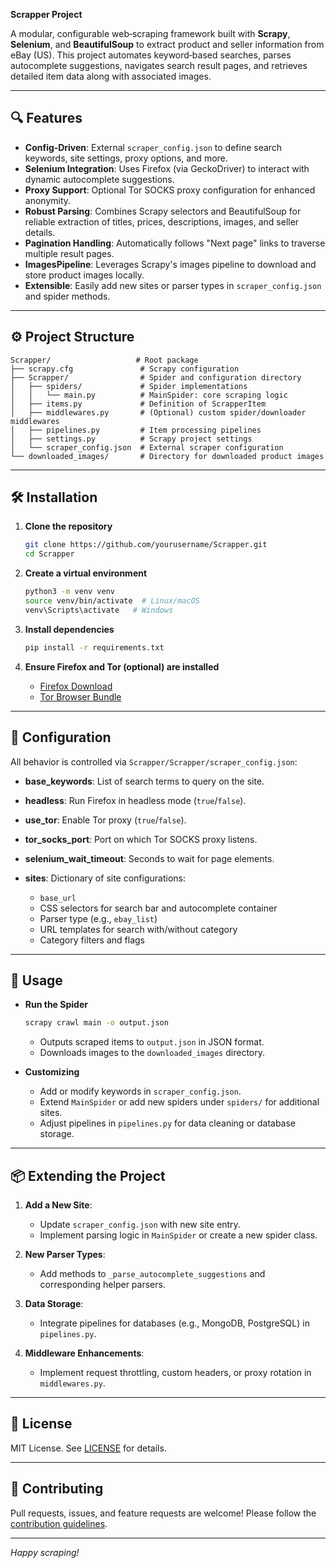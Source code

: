 **Scrapper Project**

A modular, configurable web‑scraping framework built with **Scrapy**, **Selenium**, and **BeautifulSoup** to extract product and seller information from eBay (US). This project automates keyword‑based searches, parses autocomplete suggestions, navigates search result pages, and retrieves detailed item data along with associated images.

---

## 🔍 Features

* **Config‑Driven**: External `scraper_config.json` to define search keywords, site settings, proxy options, and more.
* **Selenium Integration**: Uses Firefox (via GeckoDriver) to interact with dynamic autocomplete suggestions.
* **Proxy Support**: Optional Tor SOCKS proxy configuration for enhanced anonymity.
* **Robust Parsing**: Combines Scrapy selectors and BeautifulSoup for reliable extraction of titles, prices, descriptions, images, and seller details.
* **Pagination Handling**: Automatically follows "Next page" links to traverse multiple result pages.
* **ImagesPipeline**: Leverages Scrapy's images pipeline to download and store product images locally.
* **Extensible**: Easily add new sites or parser types in `scraper_config.json` and spider methods.

---

## ⚙️ Project Structure

```
Scrapper/                   # Root package
├── scrapy.cfg               # Scrapy configuration
├── Scrapper/                # Spider and configuration directory
│   ├── spiders/             # Spider implementations
│   │   └── main.py          # MainSpider: core scraping logic
│   ├── items.py             # Definition of ScrapperItem
│   ├── middlewares.py       # (Optional) custom spider/downloader middlewares
│   ├── pipelines.py         # Item processing pipelines
│   ├── settings.py          # Scrapy project settings
│   └── scraper_config.json  # External scraper configuration
└── downloaded_images/       # Directory for downloaded product images
```

---

## 🛠 Installation

1. **Clone the repository**

   ```bash
   git clone https://github.com/yourusername/Scrapper.git
   cd Scrapper
   ```

2. **Create a virtual environment**

   ```bash
   python3 -m venv venv
   source venv/bin/activate  # Linux/macOS
   venv\Scripts\activate   # Windows
   ```

3. **Install dependencies**

   ```bash
   pip install -r requirements.txt
   ```

4. **Ensure Firefox and Tor (optional) are installed**

   * [Firefox Download](https://www.mozilla.org/firefox)
   * [Tor Browser Bundle](https://www.torproject.org)

---

## 📝 Configuration

All behavior is controlled via `Scrapper/Scrapper/scraper_config.json`:

* **base\_keywords**: List of search terms to query on the site.
* **headless**: Run Firefox in headless mode (`true`/`false`).
* **use\_tor**: Enable Tor proxy (`true`/`false`).
* **tor\_socks\_port**: Port on which Tor SOCKS proxy listens.
* **selenium\_wait\_timeout**: Seconds to wait for page elements.
* **sites**: Dictionary of site configurations:

  * `base_url`
  * CSS selectors for search bar and autocomplete container
  * Parser type (e.g., `ebay_list`)
  * URL templates for search with/without category
  * Category filters and flags

---

## 🚀 Usage

* **Run the Spider**

  ```bash
  scrapy crawl main -o output.json
  ```

  * Outputs scraped items to `output.json` in JSON format.
  * Downloads images to the `downloaded_images` directory.

* **Customizing**

  * Add or modify keywords in `scraper_config.json`.
  * Extend `MainSpider` or add new spiders under `spiders/` for additional sites.
  * Adjust pipelines in `pipelines.py` for data cleaning or database storage.

---

## 📦 Extending the Project

1. **Add a New Site**:

   * Update `scraper_config.json` with new site entry.
   * Implement parsing logic in `MainSpider` or create a new spider class.
2. **New Parser Types**:

   * Add methods to `_parse_autocomplete_suggestions` and corresponding helper parsers.
3. **Data Storage**:

   * Integrate pipelines for databases (e.g., MongoDB, PostgreSQL) in `pipelines.py`.
4. **Middleware Enhancements**:

   * Implement request throttling, custom headers, or proxy rotation in `middlewares.py`.

---

## 📝 License

MIT License. See [LICENSE](LICENSE) for details.

---

## 🤝 Contributing

Pull requests, issues, and feature requests are welcome! Please follow the [contribution guidelines](CONTRIBUTING.md).

---

*Happy scraping!*
